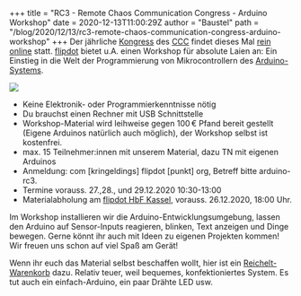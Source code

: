 +++
title = "RC3 - Remote Chaos Communication Congress - Arduino Workshop"
date = 2020-12-13T11:00:29Z
author = "Baustel"
path = "/blog/2020/12/13/rc3-remote-chaos-communication-congress-arduino-workshop"
+++
Der jährliche
[Kongress](https://de.wikipedia.org/wiki/Chaos_Communication_Congress)
des [CCC](https://www.ccc.de/) findet dieses Mal [rein
online](https://events.ccc.de/2020/09/04/rc3-remote-chaos-experience/)
statt. [flipdot](https://flipdot.org) bietet u.A. einen Workshop für
absolute Laien an: Ein Einstieg in die Welt der Programmierung von
Mikrocontrollern des
[Arduino-Systems](https://de.wikipedia.org/wiki/Arduino_(Plattform)).

[![](/media/arduino-rc3-2.serendipityThumb.JPG)](/media/arduino-rc3-2.JPG)

- Keine Elektronik- oder Programmierkenntnisse nötig
- Du brauchst einen Rechner mit USB Schnittstelle
- Workshop-Material wird leihweise gegen 100 € Pfand bereit gestellt
(Eigene Arduinos natürlich auch möglich), der Workshop selbst ist
kostenfrei.
- max. 15 Teilnehmer:innen mit unserem Material, dazu TN mit eigenen
Arduinos
- Anmeldung: com \[kringeldings\] flipdot \[punkt\] org, Betreff bitte
arduino-rc3.
- Termine vorauss. 27.,28., und 29.12.2020 10:30-13:00
- Materialabholung am [flipdot HbF
Kassel](/kontakt/), vorauss. 26.12.2020, 18:00
Uhr.

Im Workshop installieren wir die Arduino-Entwicklungsumgebung, lassen
den Arduino auf Sensor-Inputs reagieren, blinken, Text anzeigen und
Dinge bewegen. Gerne könnt ihr auch mit Ideen zu eigenen Projekten
kommen! Wir freuen uns schon auf viel Spaß am Gerät!

Wenn ihr euch das Material selbst beschaffen wollt, hier ist ein
[Reichelt-Warenkorb](https://www.reichelt.de/my/1787734) dazu. Relativ
teuer, weil bequemes, konfektioniertes System. Es tut auch ein
einfach-Arduino, ein paar Drähte LED usw.
